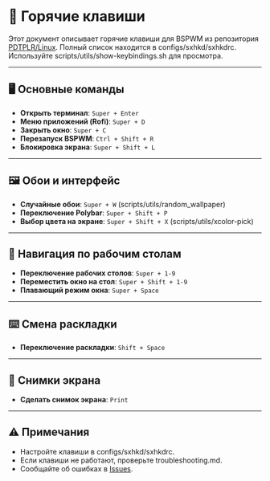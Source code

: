 # 🎹 Горячие клавиши

Этот документ описывает горячие клавиши для BSPWM из репозитория [PDTPLR/Linux](https://github.com/PDTPLR/Linux). Полный список находится в configs/sxhkd/sxhkdrc. Используйте scripts/utils/show-keybindings.sh для просмотра.

---

## 🖥 Основные команды

- **Открыть терминал**: `Super + Enter`
- **Меню приложений (Rofi)**: `Super + D`
- **Закрыть окно**: `Super + C`
- **Перезапуск BSPWM**: `Ctrl + Shift + R`
- **Блокировка экрана**: `Super + Shift + L`

---

## 🖼 Обои и интерфейс

- **Случайные обои**: `Super + W` (scripts/utils/random_wallpaper)
- **Переключение Polybar**: `Super + Shift + P`
- **Выбор цвета на экране**: `Super + Shift + X` (scripts/utils/xcolor-pick)

---

## 🔄 Навигация по рабочим столам

- **Переключение рабочих столов**: `Super + 1-9`
- **Переместить окно на стол**: `Super + Shift + 1-9`
- **Плавающий режим окна**: `Super + Space`

---

## ⌨️ Смена раскладки

- **Переключение раскладки**: `Shift + Space`

---

## 📸 Снимки экрана

- **Сделать снимок экрана**: `Print`

---

## ⚠ Примечания

- Настройте клавиши в configs/sxhkd/sxhkdrc.
- Если клавиши не работают, проверьте troubleshooting.md.
- Сообщайте об ошибках в [Issues](https://github.com/PDTPLR/Linux/issues).
